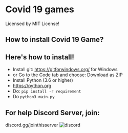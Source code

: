 # Covid 19 games
Licensed by MIT License!
## How to install Covid 19 Game?

## Here's how to install!

- Install git: https://gitforwindows.org/ for Windows
- or Go to the Code tab and choose: Download as ZIP
- Install Python (3.6 or higher)
- https://python.org
- Do: ```pip install -r requirement```
- Do ```python3 main.py```

## For help Discord Server, join: 
discord.gg/jointhisserver
![discord](https://user-images.githubusercontent.com/72331969/119087515-78560800-ba31-11eb-9280-6a916022152b.png)
